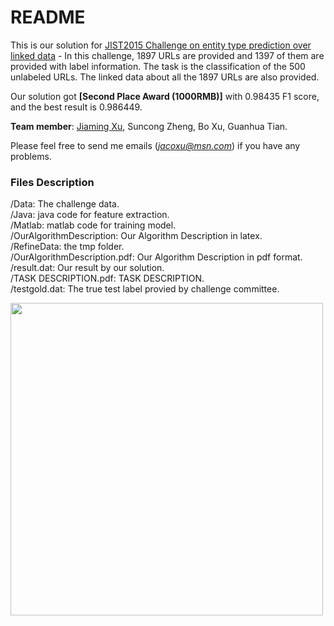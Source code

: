 # README #

This is our solution for [JIST2015 Challenge on entity type prediction over linked data](http://www.jist2015.org/index.php?m=list&a=index&id=48&skip=50) - In this challenge, 1897 URLs are provided and 1397 of them are provided with label information. The task is the classification of the 500 unlabeled URLs. The linked data about all the 1897 URLs are also provided.    

Our solution got **[Second Place Award (1000RMB)]** with 0.98435 F1 score, and the best result is 0.986449.    

**Team member**: [Jiaming Xu](http://jacoxu.com), Suncong Zheng, Bo Xu, Guanhua Tian.    

Please feel free to send me emails (*jacoxu@msn.com*) if you have any problems.  

### Files Description ###
/Data: The challenge data.   
/Java: java code for feature extraction.   
/Matlab: matlab code for training model.    
/OurAlgorithmDescription: Our Algorithm Description in latex.    
/RefineData: the tmp folder.    
/OurAlgorithmDescription.pdf: Our Algorithm Description in pdf format.    
/result.dat: Our result by our solution.    
/TASK DESCRIPTION.pdf: TASK DESCRIPTION.    
/testgold.dat: The true test label provied by challenge committee.

<img src="http://wx3.sinaimg.cn/mw690/697b070fly1fee8etsu9ij20i50cttb9.jpg" width="500">
